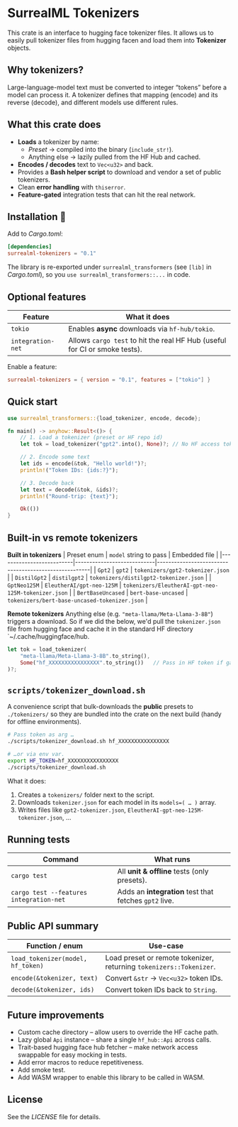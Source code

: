 # SurrealML Tokenizers

This crate is an interface to hugging face tokenizer files. It allows us to easily pull tokenizer files from hugging facen and load them into **Tokenizer** objects.


## Why tokenizers? 

Large-language-model text must be converted to integer “tokens” before a model can
process it. A tokenizer defines that mapping (encode) and its reverse (decode),
and different models use different rules.


## What this crate does

* **Loads** a tokenizer by name:
  * *Preset* → compiled into the binary (`include_str!`).
  * Anything else → lazily pulled from the HF Hub and cached.
* **Encodes / decodes** text to `Vec<u32>` and back.
* Provides a **Bash helper script** to download and vendor a set of public tokenizers.
* Clean **error handling** with `thiserror`.
* **Feature-gated** integration tests that can hit the real network.


## Installation 🔧

Add to *Cargo.toml*:

```toml
[dependencies]
surrealml-tokenizers = "0.1"
```

The library is re-exported under `surrealml_transformers` (see `[lib]` in
*Cargo.toml*), so you `use surrealml_transformers::...` in code.


## Optional features

| Feature            | What it does                                                                           |
|--------------------|----------------------------------------------------------------------------------------|
| `tokio`            | Enables **async** downloads via `hf-hub/tokio`.                                        |
| `integration-net`  | Allows `cargo test` to hit the real HF Hub (useful for CI or smoke tests).             |

Enable a feature:

```toml
surrealml-tokenizers = { version = "0.1", features = ["tokio"] }
```


## Quick start

```rust
use surrealml_transformers::{load_tokenizer, encode, decode};

fn main() -> anyhow::Result<()> {
    // 1. Load a tokenizer (preset or HF repo id)
    let tok = load_tokenizer("gpt2".into(), None)?; // No HF access token as this is a public repo

    // 2. Encode some text
    let ids = encode(&tok, "Hello world!")?;
    println!("Token IDs: {ids:?}");

    // 3. Decode back
    let text = decode(&tok, &ids)?;
    println!("Round-trip: {text}");

    Ok(())
}
```


## Built-in vs remote tokenizers 

**Built in tokenizers**
| Preset enum              | `model` string to pass     | Embedded file                                        |
|--------------------------|----------------------------|------------------------------------------------------|
| `Gpt2`                   | `gpt2`                     | `tokenizers/gpt2-tokenizer.json`                     |
| `DistilGpt2`             | `distilgpt2`               | `tokenizers/distilgpt2-tokenizer.json`               |
| `GptNeo125M`             | `EleutherAI/gpt-neo-125M`  | `tokenizers/EleutherAI-gpt-neo-125M-tokenizer.json`  |
| `BertBaseUncased`        | `bert-base-uncased`        | `tokenizers/bert-base-uncased-tokenizer.json`        |

**Remote tokenizers**
Anything else (e.g. `"meta-llama/Meta-Llama-3-8B"`) triggers a download. So if we did the below, we'd pull the `tokenizer.json` file from hugging face and cache it in the standard HF directory `~/.cache/huggingface/hub.

```rust
let tok = load_tokenizer(
    "meta-llama/Meta-Llama-3-8B".to_string(),
    Some("hf_XXXXXXXXXXXXXXXX".to_string())   // Pass in HF token if gated model
)?;
```


## `scripts/tokenizer_download.sh` 

A convenience script that bulk-downloads the **public** presets to
`./tokenizers/` so they are bundled into the crate on the next build
(handy for offline environments).

```bash
# Pass token as arg …
./scripts/tokenizer_download.sh hf_XXXXXXXXXXXXXXXX

# …or via env var.
export HF_TOKEN=hf_XXXXXXXXXXXXXXXX
./scripts/tokenizer_download.sh
```

What it does:

1. Creates a `tokenizers/` folder next to the script.
2. Downloads `tokenizer.json` for each model in its `models=( … )` array.
3. Writes files like `gpt2-tokenizer.json`, `EleutherAI-gpt-neo-125M-tokenizer.json`, …


## Running tests

| Command                                             | What runs                                              |
|-----------------------------------------------------|--------------------------------------------------------|
| `cargo test`                                        | All **unit & offline** tests (only presets).           |
| `cargo test --features integration-net`             | Adds an **integration** test that fetches `gpt2` live. |


## Public API summary 

| Function / enum                                | Use-case                                                                    |
|------------------------------------------------|-----------------------------------------------------------------------------|
| `load_tokenizer(model, hf_token)`              | Load preset or remote tokenizer, returning `tokenizers::Tokenizer`.         |
| `encode(&tokenizer, text)`                     | Convert `&str` → `Vec<u32>` token IDs.                                      |
| `decode(&tokenizer, ids)`                      | Convert token IDs back to `String`.                                         |


## Future improvements

* Custom cache directory – allow users to override the HF cache path.
* Lazy global `Api` instance – share a single `hf_hub::Api` across calls.
* Trait-based hugging face hub fetcher – make network access swappable for easy mocking in tests.
* Add error macros to reduce repetitiveness.
* Add smoke test.
* Add WASM wrapper to enable this library to be called in WASM.


## License 

See the *LICENSE* file for details.
